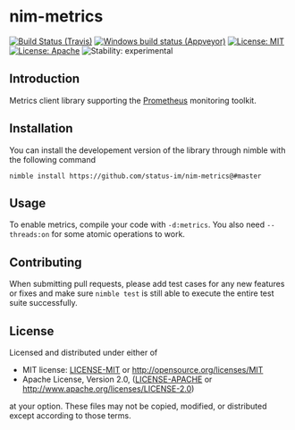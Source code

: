 # nim-metrics

[![Build Status (Travis)](https://img.shields.io/travis/status-im/nim-metrics/master.svg?label=Linux%20/%20macOS "Linux/macOS build status (Travis)")](https://travis-ci.org/status-im/nim-metrics)
[![Windows build status (Appveyor)](https://img.shields.io/appveyor/ci/nimbus/nim-metrics/master.svg?label=Windows "Windows build status (Appveyor)")](https://ci.appveyor.com/project/nimbus/nim-metrics)
[![License: MIT](https://img.shields.io/badge/License-MIT-blue.svg)](https://opensource.org/licenses/MIT)
[![License: Apache](https://img.shields.io/badge/License-Apache%202.0-blue.svg)](https://opensource.org/licenses/Apache-2.0)
![Stability: experimental](https://img.shields.io/badge/stability-experimental-orange.svg)

## Introduction

Metrics client library supporting the [Prometheus](https://prometheus.io/) monitoring toolkit.

## Installation

You can install the developement version of the library through nimble with the following command
```
nimble install https://github.com/status-im/nim-metrics@#master
```

## Usage

To enable metrics, compile your code with `-d:metrics`. You also need `--threads:on` for some atomic operations to work.

## Contributing

When submitting pull requests, please add test cases for any new features or fixes and make sure `nimble test` is still able to execute the entire test suite successfully.

## License

Licensed and distributed under either of

* MIT license: [LICENSE-MIT](LICENSE-MIT) or http://opensource.org/licenses/MIT
* Apache License, Version 2.0, ([LICENSE-APACHE](LICENSE-APACHE) or http://www.apache.org/licenses/LICENSE-2.0)

at your option. These files may not be copied, modified, or distributed except according to those terms.

